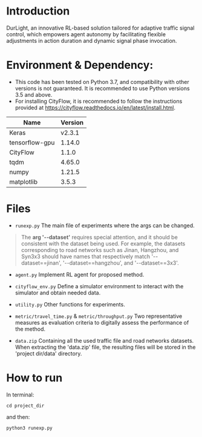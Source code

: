 # Introduction
DurLight, an innovative RL-based solution tailored for adaptive traffic signal control, which empowers agent autonomy by facilitating flexible adjustments in action duration and dynamic signal phase invocation.
# Environment & Dependency:
- This code has been tested on Python 3.7, and compatibility with other versions is not guaranteed. It is recommended to use Python versions 3.5 and above.
- For installing CityFlow, it is recommended to follow the instructions provided at https://cityflow.readthedocs.io/en/latest/install.html.
  
|Name| Version |
|---|---------|
|Keras| v2.3.1   |
|tensorflow-gpu| 1.14.0  |
|CityFlow| 1.1.0   |
| tqdm | 4.65.0 |
| numpy | 1.21.5  |
| matplotlib |  3.5.3  |



# Files
* ``runexp.py``
  The main file of experiments where the args can be changed.

 > The **arg '--dataset'** requires special attention, and it should be consistent with the dataset being used. For example, the datasets corresponding to road networks such as Jinan, Hangzhou, and Syn3x3 should have names that respectively match '--dataset==jinan', '--dataset==hangzhou', and '--dataset==3x3'.
 
* ``agent.py``
  Implement RL agent for proposed method.

* ``cityflow_env.py``
  Define a simulator environment to interact with the simulator and obtain needed data.

* ``utility.py``
  Other functions for experiments.

* ``metric/travel_time.py`` & ``metric/throughput.py``
  Two representative measures as evaluation criteria to digitally assess the performance of the method.

* ``data.zip``
   Containing all the used traffic file and road networks datasets. When extracting the 'data.zip' file, the resulting files will be stored in the 'project dir/data' directory.



# How to run
In terminal:
```shell
cd project_dir
```
and then:
```shell
python3 runexp.py
```
